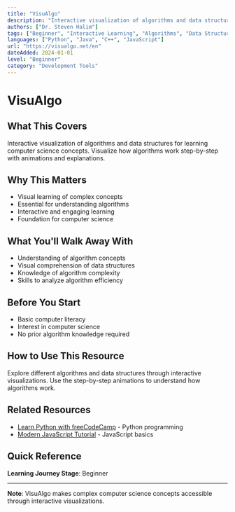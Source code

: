 ```yaml
---
title: "VisuAlgo"
description: "Interactive visualization of algorithms and data structures for learning computer science concepts"
authors: ["Dr. Steven Halim"]
tags: ["Beginner", "Interactive Learning", "Algorithms", "Data Structures", "Computer Science"]
languages: ["Python", "Java", "C++", "JavaScript"]
url: "https://visualgo.net/en"
dateAdded: 2024-01-01
level: "Beginner"
category: "Development Tools"
---
```


# VisuAlgo

## What This Covers

Interactive visualization of algorithms and data structures for learning computer science concepts. Visualize how algorithms work step-by-step with animations and explanations.

## Why This Matters

- Visual learning of complex concepts
- Essential for understanding algorithms
- Interactive and engaging learning
- Foundation for computer science

## What You'll Walk Away With

- Understanding of algorithm concepts
- Visual comprehension of data structures
- Knowledge of algorithm complexity
- Skills to analyze algorithm efficiency

## Before You Start

- Basic computer literacy
- Interest in computer science
- No prior algorithm knowledge required

## How to Use This Resource

Explore different algorithms and data structures through interactive visualizations. Use the step-by-step animations to understand how algorithms work.

## Related Resources

- [Learn Python with freeCodeCamp](https://www.freecodecamp.org/learn/scientific-computing-with-python/) - Python programming
- [Modern JavaScript Tutorial](https://www.youtube.com/watch?v=W6NZfCO5SIk) - JavaScript basics

## Quick Reference

**Learning Journey Stage**: Beginner

---

**Note**: VisuAlgo makes complex computer science concepts accessible through interactive visualizations. 